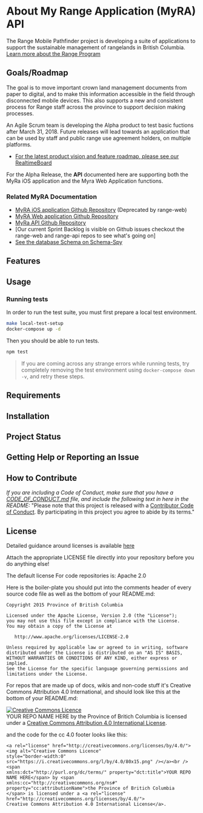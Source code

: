 
# About My Range Application (MyRA) API

The Range Mobile Pathfinder project is developing a suite of applications to support the sustainable management of rangelands in British Columbia. [Learn more about the Range Program](https://www.for.gov.bc.ca/hra/)

## Goals/Roadmap

The goal is to move important crown land management documents from paper to digital, and to make this information accessible in the field through disconnected mobile devices. This also supports a new and consistent process for Range staff across the province to support decision making processes.

An Agile Scrum team is developing the Alpha product to test basic fuctions after March 31, 2018. Future releases will lead towards an application that can be used by staff and public range use agreement holders, on multiple platforms.

- [For the latest product vision and feature roadmap, please see our RealtimeBoard](https://realtimeboard.com/app/board/o9J_kzhjVKg=/) 

For the Alpha Release, the **API** documented here are supporting both the MyRa iOS application and the Myra Web Application functions. 

### Related MyRA Documentation

- [MyRA iOS application Github Repository](https://github.com/bcgov/range-ios) (Deprecated by range-web)
- [MyRA Web application Github Repository](https://github.com/bcgov/range-web)
- [MyRa API Github Repository](https://github.com/bcgov/range-api)
- [Our current Sprint Backlog is visible on Github issues checkout the range-web and range-api repos to see what's going on]
- [See the database Schema on Schema-Spy](http://schema-spy-range-myra-dev.pathfinder.gov.bc.ca/)

## Features

## Usage

### Running tests

In order to run the test suite, you must first prepare a local test environment.
```bash
make local-test-setup
docker-compose up -d
```

Then you should be able to run tests.
```bash
npm test
```

> If you are coming across any strange errors while running tests, try 
completely removing the test environment using `docker-compose down -v`, and
retry these steps.

## Requirements

## Installation

## Project Status

## Getting Help or Reporting an Issue

## How to Contribute

*If you are including a Code of Conduct, make sure that you have a [CODE_OF_CONDUCT.md](SAMPLE-CODE_OF_CONDUCT.md) file, and include the following text in here in the README:*
"Please note that this project is released with a [Contributor Code of Conduct](CODE_OF_CONDUCT.md). By participating in this project you agree to abide by its terms."

## License

Detailed guidance around licenses is available 
[here](/BC-Open-Source-Development-Employee-Guide/Licenses.md)

Attach the appropriate LICENSE file directly into your repository before you do anything else!

The default license For code repositories is: Apache 2.0

Here is the boiler-plate you should put into the comments header of every source code file as well as the bottom of your README.md:

    Copyright 2015 Province of British Columbia

    Licensed under the Apache License, Version 2.0 (the "License");
    you may not use this file except in compliance with the License.
    You may obtain a copy of the License at 

       http://www.apache.org/licenses/LICENSE-2.0

    Unless required by applicable law or agreed to in writing, software
    distributed under the License is distributed on an "AS IS" BASIS,
    WITHOUT WARRANTIES OR CONDITIONS OF ANY KIND, either express or implied.
    See the License for the specific language governing permissions and
    limitations under the License.
   
For repos that are made up of docs, wikis and non-code stuff it's Creative Commons Attribution 4.0 International, and should look like this at the bottom of your README.md:

<a rel="license" href="http://creativecommons.org/licenses/by/4.0/"><img alt="Creative Commons Licence" style="border-width:0" src="https://i.creativecommons.org/l/by/4.0/80x15.png" /></a><br /><span xmlns:dct="http://purl.org/dc/terms/" property="dct:title">YOUR REPO NAME HERE</span> by <span xmlns:cc="http://creativecommons.org/ns#" property="cc:attributionName">the Province of Britich Columbia</span> is licensed under a <a rel="license" href="http://creativecommons.org/licenses/by/4.0/">Creative Commons Attribution 4.0 International License</a>.

and the code for the cc 4.0 footer looks like this:

    <a rel="license" href="http://creativecommons.org/licenses/by/4.0/"><img alt="Creative Commons Licence"
    style="border-width:0" src="https://i.creativecommons.org/l/by/4.0/80x15.png" /></a><br /><span
    xmlns:dct="http://purl.org/dc/terms/" property="dct:title">YOUR REPO NAME HERE</span> by <span
    xmlns:cc="http://creativecommons.org/ns#" property="cc:attributionName">the Province of Britich Columbia
    </span> is licensed under a <a rel="license" href="http://creativecommons.org/licenses/by/4.0/">
    Creative Commons Attribution 4.0 International License</a>.
